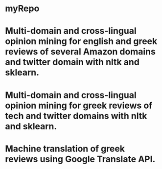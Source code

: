 # myRepo

# Multi-domain and cross-lingual opinion mining for english and greek reviews of several Amazon domains and twitter domain with nltk and sklearn.
# Multi-domain and cross-lingual opinion mining for greek reviews of tech and twitter domains with nltk and sklearn.
# Machine translation of greek reviews using Google Translate API.
